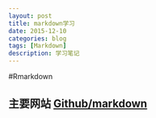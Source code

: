 ```yaml
---
layout: post
title: markdown学习 
date: 2015-12-10
categories: blog
tags: [Markdown]
description: 学习笔记
---
```


#Rmarkdown

## 主要网站 [Github/markdown][Github/markdown]
[Github/markdown]:https://github.com/younghz/Markdown
